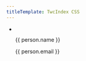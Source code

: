 ```yaml
---
titleTemplate: TwcIndex CSS
---
```

<script setup lang="ts">
import TwcHockeyTeamList from "@/components/TwcHockeyTeamList.vue";
import TwcIndex from "@/components/TwcIndex.vue";
const people = [
  {
    name: "Calvin Hawkins",
    email: "calvin.hawkins@example.com",
    image:
      "https://images.unsplash.com/photo-1491528323818-fdd1faba62cc?ixlib=rb-1.2.1&ixid=eyJhcHBfaWQiOjEyMDd9&auto=format&fit=facearea&facepad=2&w=256&h=256&q=80",
  },
  {
    name: "Kristen Ramos",
    email: "kristen.ramos@example.com",
    image:
      "https://images.unsplash.com/photo-1550525811-e5869dd03032?ixlib=rb-1.2.1&ixid=eyJhcHBfaWQiOjEyMDd9&auto=format&fit=facearea&facepad=2&w=256&h=256&q=80",
  },
  {
    name: "Ted Fox",
    email: "ted.fox@example.com",
    image:
      "https://images.unsplash.com/photo-1500648767791-00dcc994a43e?ixlib=rb-1.2.1&ixid=eyJhcHBfaWQiOjEyMDd9&auto=format&fit=facearea&facepad=2&w=256&h=256&q=80",
  },
];
const teams = [
  {
    id: "001",
    name: "Vancouver Canucks",
    city: "Vancouver",
    logo: "https://upload.wikimedia.org/wikipedia/en/3/3a/Vancouver_Canucks_logo.svg"
  },
  {
    id: "002",
    name: "Chicago Blackhawks",
    city: "Chicago",
    logo: "https://upload.wikimedia.org/wikipedia/en/2/29/Chicago_Blackhawks_logo.svg"
  },
  {
    id: "003",
    name: "Detroit Red Wings",
    city: "Detroit",
    logo: "https://upload.wikimedia.org/wikipedia/en/e/e0/Detroit_Red_Wings_logo.svg"
  },
];
</script>

<ul class="divide-y divide-gray-200">
  <li v-for="person in people" :key="person.email" class="py-4 flex">
    <img class="h-10 w-10 rounded-full" :src="person.image" alt="" />
    <div class="ml-3">
      <p class="text-sm font-medium text-gray-900">{{ person.name }}</p>
      <p class="text-sm text-gray-500">{{ person.email }}</p>
    </div>
  </li>
</ul>

<TwcHockeyTeamList :teams="teams" />

<TwcIndex />
